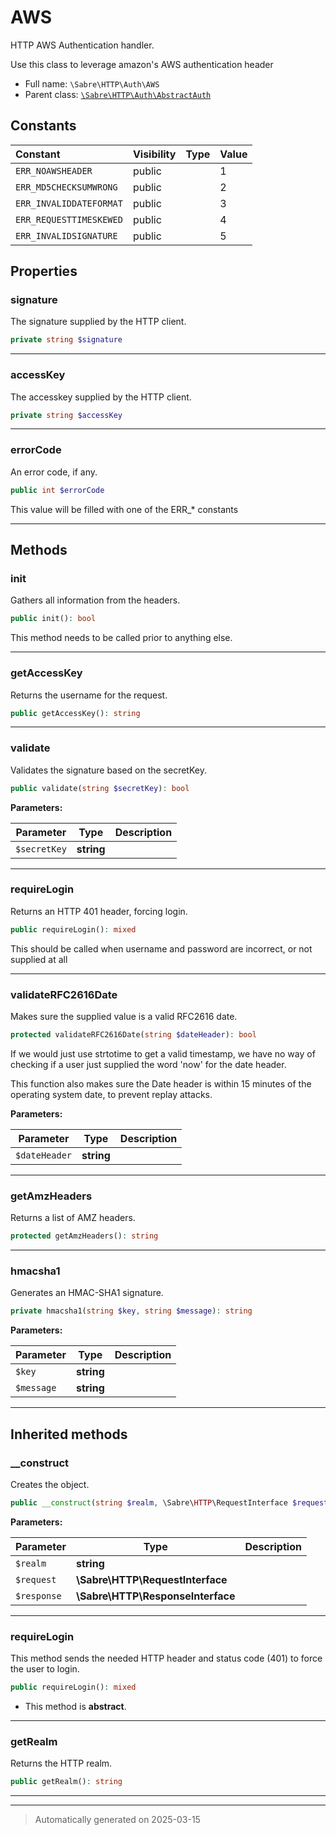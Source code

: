 
# AWS

HTTP AWS Authentication handler.

Use this class to leverage amazon's AWS authentication header

* Full name: `\Sabre\HTTP\Auth\AWS`
* Parent class: [`\Sabre\HTTP\Auth\AbstractAuth`](./AbstractAuth.md)


## Constants

| Constant | Visibility | Type | Value |
|:---------|:-----------|:-----|:------|
|`ERR_NOAWSHEADER`|public| |1|
|`ERR_MD5CHECKSUMWRONG`|public| |2|
|`ERR_INVALIDDATEFORMAT`|public| |3|
|`ERR_REQUESTTIMESKEWED`|public| |4|
|`ERR_INVALIDSIGNATURE`|public| |5|

## Properties


### signature

The signature supplied by the HTTP client.

```php
private string $signature
```






***

### accessKey

The accesskey supplied by the HTTP client.

```php
private string $accessKey
```






***

### errorCode

An error code, if any.

```php
public int $errorCode
```

This value will be filled with one of the ERR_* constants




***

## Methods


### init

Gathers all information from the headers.

```php
public init(): bool
```

This method needs to be called prior to anything else.










***

### getAccessKey

Returns the username for the request.

```php
public getAccessKey(): string
```












***

### validate

Validates the signature based on the secretKey.

```php
public validate(string $secretKey): bool
```








**Parameters:**

| Parameter | Type | Description |
|-----------|------|-------------|
| `$secretKey` | **string** |  |





***

### requireLogin

Returns an HTTP 401 header, forcing login.

```php
public requireLogin(): mixed
```

This should be called when username and password are incorrect, or not supplied at all










***

### validateRFC2616Date

Makes sure the supplied value is a valid RFC2616 date.

```php
protected validateRFC2616Date(string $dateHeader): bool
```

If we would just use strtotime to get a valid timestamp, we have no way of checking if a
user just supplied the word 'now' for the date header.

This function also makes sure the Date header is within 15 minutes of the operating
system date, to prevent replay attacks.






**Parameters:**

| Parameter | Type | Description |
|-----------|------|-------------|
| `$dateHeader` | **string** |  |





***

### getAmzHeaders

Returns a list of AMZ headers.

```php
protected getAmzHeaders(): string
```












***

### hmacsha1

Generates an HMAC-SHA1 signature.

```php
private hmacsha1(string $key, string $message): string
```








**Parameters:**

| Parameter | Type | Description |
|-----------|------|-------------|
| `$key` | **string** |  |
| `$message` | **string** |  |





***


## Inherited methods


### __construct

Creates the object.

```php
public __construct(string $realm, \Sabre\HTTP\RequestInterface $request, \Sabre\HTTP\ResponseInterface $response): mixed
```








**Parameters:**

| Parameter | Type | Description |
|-----------|------|-------------|
| `$realm` | **string** |  |
| `$request` | **\Sabre\HTTP\RequestInterface** |  |
| `$response` | **\Sabre\HTTP\ResponseInterface** |  |





***

### requireLogin

This method sends the needed HTTP header and status code (401) to force
the user to login.

```php
public requireLogin(): mixed
```




* This method is **abstract**.







***

### getRealm

Returns the HTTP realm.

```php
public getRealm(): string
```












***


***
> Automatically generated on 2025-03-15
